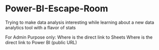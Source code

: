 # Power-BI-Escape-Room
Trying to make data analysis interesting while learning about a new data analytics tool with a flavor of stats

For Admin Purpose only:
Where is the direct link to Sheets
Where is the direct link to Power BI (public URL)

